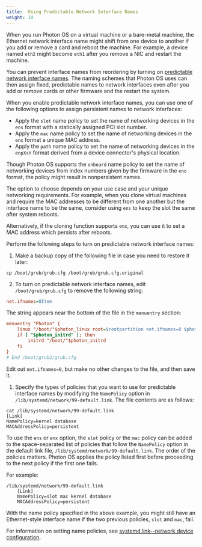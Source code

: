 ```yaml
---
title:  Using Predictable Network Interface Names
weight: 10
---
```


When you run Photon OS on a virtual machine or a bare-metal machine, the Ethernet network interface name might shift from one device to another if you add or remove a card and reboot the machine. For example, a device named `eth2` might become `eth1` after you remove a NIC and restart the machine.

You can prevent interface names from reordering by turning on [predictable network interface names](https://www.freedesktop.org/wiki/Software/systemd/PredictableNetworkInterfaceNames/). The naming schemes that Photon OS uses can then assign fixed, predictable names to network interfaces even after you add or remove cards or other firmware and the restart the system. 

When you enable predictable network interface names, you can use one of the following options to assign persistent names to network interfaces:

* Apply the `slot` name policy to set the name of networking devices in the `ens` format with a statically assigned PCI slot number.
* Apply the `mac` name policy to set the name of networking devices in the `enx` format a unique MAC address. 
* Apply the `path` name policy to set the name of networking devices in the `enpXsY` format derived from a device connector's physical location.

Though Photon OS supports the `onboard` name policy to set the name of networking devices from index numbers given by the firmware in the `eno` format, the policy might result in nonpersistent names. 

The option to choose depends on your use case and your unique networking requirements. For example, when you clone virtual machines and require the MAC addresses to be different from one another but the interface name to be the same, consider using `ens` to keep the slot the same after system reboots. 

Alternatively, if the cloning function supports `enx`, you can use it to set a MAC address which persists after reboots. 

Perform the following steps to turn on predictable network interface names: 

1. Make a backup copy of the following file in case you need to restore it later:
    
```console
cp /boot/grub/grub.cfg /boot/grub/grub.cfg.original
``` 

2. To turn on predictable network interface names, edit `/boot/grub/grub.cfg` to remove the following string: 

    
```ini
net.ifnames=0Item
```

The string appears near the bottom of the file in the `menuentry` section:

    
```ini
menuentry "Photon" {
    linux "/boot/"$photon_linux root=$rootpartition net.ifnames=0 $photon_cmdline
    if [ "$photon_initrd" ]; then
        initrd "/boot/"$photon_initrd
    fi
}
# End /boot/grub2/grub.cfg
```

Edit out `net.ifnames=0`, but make no other changes to the file, and then save it. 

1. Specify the types of policies that you want to use for predictable interface names by modifying the `NamePolicy` option in `/lib/systemd/network/99-default.link`. The file contents are as follows: 

    
```console
cat /lib/systemd/network/99-default.link
[Link]
NamePolicy=kernel database
MACAddressPolicy=persistent

```

To use the `ens` or `enx` option, the `slot` policy or the `mac` policy can be added to the space-separated list of policies that follow the `NamePolicy` option in the default link file, `/lib/systemd/network/99-default.link`. The order of the policies matters. Photon OS applies the policy listed first before proceeding to the next policy if the first one fails. 

For example: 
    
```console
/lib/systemd/network/99-default.link
    [Link]
    NamePolicy=slot mac kernel database
    MACAddressPolicy=persistent
```

With the name policy specified in the above example, you might still have an Ethernet-style interface name if the two previous policies, `slot` and `mac`, fail. 

For information on setting name policies, see [systemd.link--network device configuration](https://www.freedesktop.org/software/systemd/man/systemd.link.html). 